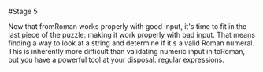#Stage 5

Now that fromRoman works properly with good input, it's time to fit in the last piece of the puzzle: making it work properly with bad input. That means finding a way to look at a string and determine if it's a valid Roman numeral. This is inherently more difficult than validating numeric input in toRoman, but you have a powerful tool at your disposal: regular expressions.
